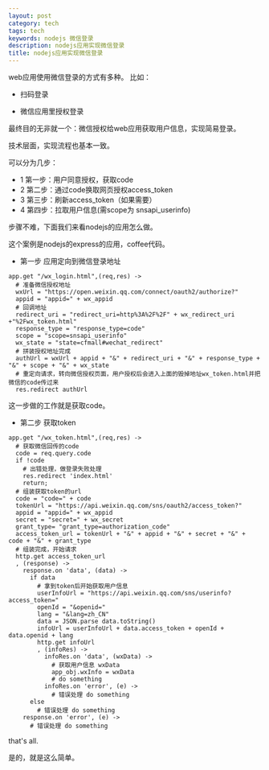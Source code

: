 ```yaml
---
layout: post
category: tech
tags: tech
keywords: nodejs 微信登录
description: nodejs应用实现微信登录
title: nodejs应用实现微信登录
---
```


web应用使用微信登录的方式有多种。
比如：

* 扫码登录

* 微信应用里授权登录

最终目的无非就一个：微信授权给web应用获取用户信息，实现简易登录。

技术层面，实现流程也基本一致。

可以分为几步：

* 1 第一步：用户同意授权，获取code
* 2 第二步：通过code换取网页授权access_token
* 3 第三步：刷新access_token（如果需要）
* 4 第四步：拉取用户信息(需scope为 snsapi_userinfo)

步骤不难，下面我们来看nodejs的应用怎么做。

这个案例是nodejs的express的应用，coffee代码。

* 第一步 应用定向到微信登录地址

```
app.get "/wx_login.html",(req,res) ->
  # 准备微信授权地址
  wxUrl = "https://open.weixin.qq.com/connect/oauth2/authorize?" 
  appid = "appid=" + wx_appid
  # 回调地址
  redirect_uri = "redirect_uri=http%3A%2F%2F" + wx_redirect_uri +"%2Fwx_token.html"
  response_type = "response_type=code"
  scope = "scope=snsapi_userinfo"
  wx_state = "state=cfmall#wechat_redirect"
  # 拼装授权地址完成
  authUrl = wxUrl + appid + "&" + redirect_uri + "&" + response_type + "&" + scope + "&" + wx_state
  # 重定向请求，转向微信授权页面，用户授权后会进入上面的毁掉地址wx_token.html并把微信的code传过来
  res.redirect authUrl
```

这一步做的工作就是获取code。

* 第二步 获取token

```
app.get "/wx_token.html",(req,res) ->
  # 获取微信回传的code
  code = req.query.code
  if !code
  	# 出错处理，做登录失败处理
    res.redirect 'index.html'
    return;
  # 组装获取token的url
  code = "code=" + code
  tokenUrl = "https://api.weixin.qq.com/sns/oauth2/access_token?"
  appid = "appid=" + wx_appid
  secret = "secret=" + wx_secret
  grant_type= "grant_type=authorization_code"
  access_token_url = tokenUrl + "&" + appid + "&" + secret + "&" + code + "&" + grant_type
  # 组装完成，开始请求
  http.get access_token_url
  , (response) ->
    response.on 'data', (data) ->
      if data
      	# 拿到token后开始获取用户信息
        userInfoUrl = "https://api.weixin.qq.com/sns/userinfo?access_token="
        openId = "&openid="
        lang = "&lang=zh_CN"
        data = JSON.parse data.toString()
        infoUrl = userInfoUrl + data.access_token + openId + data.openid + lang
        http.get infoUrl
        , (infoRes) ->
          infoRes.on 'data', (wxData) ->
            # 获取用户信息 wxData
            app_obj.wxInfo = wxData
            # do something
          infoRes.on 'error', (e) ->
            # 错误处理 do something
      else
        # 错误处理 do something
    response.on 'error', (e) ->
      # 错误处理 do something
```

that's all.

是的，就是这么简单。

